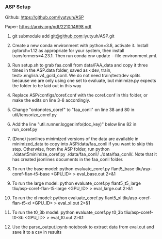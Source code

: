 ### ASP Setup

Github: https://github.com/lyutyuh/ASP

Paper: https://arxiv.org/pdf/2210.14698.pdf

1. git submodule add git@github.com:lyutyuh/ASP.git

2. Create a new conda environment with python=3.8, activate it. Install pytorch=1.12 as appropriate for your system, then install transformers=4.23.1. Then run conda env update --file environment.yml. 

4. Run setup.sh to grab faa.conll from data/FAA_data and copy it three times in the ASP.data folder, saved as <dev, train, test>.english.v4_gold_conll. We do not need train/test/dev splits because we are only using one set to evaluate, but minimize.py expects the folder to be laid out in this way

5. Replace ASP/configs/coref.conf with the coref.conf in this folder, or make the edits on line 3-8 accordingly.

6. Change "ontonotes_coref" to "faa_conll" on line 38 and 80 in util/tensorize_coref.py

7. Add the line "util.runner.logger.info(doc_key)" below line 82 in run_coref.py

8. (Done) jsonlines minimized versions of the data are available in minimized_data to copy into ASP/data/faa_conll if you want to skip this step. Otherwise, from the ASP folder, run python ./data/t5minimize_coref.py ./data/faa_conll/ ./data/faa_conll/. Note that it has created jsonlines documents in the faa_conll folder.

9. To run the base model: python evaluate_coref.py flant5_base tliu/asp-coref-flan-t5-base <GPU_ID> > eval_base.out 2>&1

10. To run the large model: python evaluate_coref.py flant5_t5_large tliu/asp-coref-flan-t5-large <GPU_ID> > eval_large.out 2>&1

11. To run the xl model: python evaluate_coref.py flant5_xl tliu/asp-coref-flan-t5-xl <GPU_ID> > eval_xl.out 2>&1

12. To run the t0_3b model: python evaluate_coref.py t0_3b tliu/asp-coref-t0-3b <GPU_ID> > eval_t0.out 2>&1

13. Use the parse_output.ipynb notebook to extract data from eval.out and save it to a csv in results